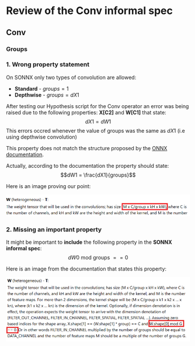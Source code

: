 # Review of the Conv informal spec

## Conv

### Groups
### 1. Wrong property statement
On SONNX only two types of convolution are allowed:
- **Standard** - $groups = 1$
- **Depthwise** - $groups = dX1$

After testing our Hypothesis script for the Conv operator an error was being raised due to the following properties:
**X[C2]** and **W[C1]** that state: $$dX1 = dW1$$
This errors occred whenever the value of groups was the same as $dX1$ (i.e using depthwise convolution)

This property does not match the structure proposed by the [ONNX documentation](https://onnx.ai/onnx/operators/onnx__Conv.html#l-onnx-doc-conv).

Actually, according to the documentation the property should state: $$dW1 = \frac{dX1}{groups}$$

Here is an image proving our point:

![groups_dW1](imgs/groups_dW1.png)


### 2. Missing an important property
It might be important to **include** the following property in the **SONNX informal spec**: $$dW0 \text{ mod } \text{ groups } == 0$$

Here is an image from the documentation that states this property:

![groups_dW0](imgs/groups_dW0.png)